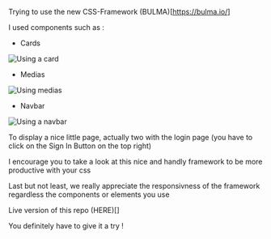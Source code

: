 Trying to use the new CSS-Framework (BULMA)[https://bulma.io/]

I used components such as :

- Cards

![Using a card](https://user-images.githubusercontent.com/20658570/64486966-3fa9d700-d22c-11e9-84c0-187e00c08f6f.png)

- Medias

![Using medias](https://user-images.githubusercontent.com/20658570/64486960-30c32480-d22c-11e9-82ad-13b5001d3e2b.png)

- Navbar

![Using a navbar](https://user-images.githubusercontent.com/20658570/64486951-05d8d080-d22c-11e9-95d2-ad097610af05.png)

To display a nice little page, actually two with the login page (you have to click on the Sign In Button on the top right)

I encourage you to take a look at this nice and handly framework to be more productive with your css

Last but not least, we really appreciate the responsivness of the framework regardless the components or elements you use

Live version of this repo (HERE)[]

You definitely have to give it a try !
